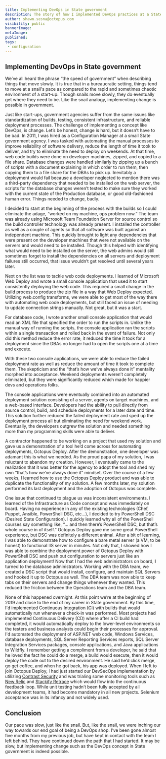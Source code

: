 ```yaml
---
title: Implementing DevOps in State government
description: The story of how I implemented DevOps practices at a State government agency
author: shawn.sesna@octopus.com
visibility: public
bannerImage: 
metaImage: 
published: 
tags:
 - configuration
---
```

## Implementing DevOps in State government

We’ve all heard the phrase “the speed of government” when describing things that move slowly.  It is true that in a bureaucratic setting, things tend to move at a snail's pace as compared to the rapid and sometimes chaotic environment of a start-up.  Though snails move slowly, they do eventually get where they need to be.  Like the snail analogy, implementing change is possible in government.

Just like start-ups, government agencies suffer from the same issues like standardization of builds, testing, consistent infrastructure, and reliable deployment processes.  The challenge of implementing a concept like DevOps, is change.  Let’s be honest, change is hard, but it doesn’t have to be bad.  In 2011, I was hired as a Configuration Manager at a small State government agency.  I was tasked with automating the manual processes to improve reliability of software delivery, reduce the length of time it took to deliver, and try to eliminate the need to deploy on weekends.  At that time, web code builds were done on developer machines, zipped, and copied to a file share.  Database changes were handled similarly by zipping up a bunch of scripts with a document explaining in which order to run them, then copying them to a file share for the DBAs to pick up.  Inevitably a deployment would fail because a developer neglected to mention there was a third-party dependency that needed to be installed on the web server, the scripts for the database changes weren’t tested to make sure they worked with the current state of the Production database, or good old-fashioned human error.  Things needed to change, badly.

I decided to start at the beginning of the process with the builds so I could eliminate the adage, “worked on my machine, ops problem now.”  The team was already using Microsoft Team Foundation Server for source control so the build controller technology was already present.  I installed the controller as well as a couple of agents so that all software was built against an independent machine.  This quickly brought to light any dependencies that were present on the developer machines that were not available on the servers and would need to be installed.  Though this helped with identifying what would need to be installed on the server, the web admins would still sometimes forget to install the dependencies on all servers and deployment failures still occurred, that issue wouldn’t get resolved until several years later.

Next on the list was to tackle web code deployments.  I learned of Microsoft Web Deploy and wrote a small console application that used it to start consistently deploying the web code.  This required a small change in the build process to produce the zip file in a way that Web Deploy expected.  Utilizing web.config transforms, we were able to get most of the way there with automating web code deployments, but still faced an issue of needing to update connection strings manually.  Not great, but it was a start.

For database code, I wrote another small console application that would read an XML file that specified the order to run the scripts in.  Unlike the manual way of running the scripts, the console application ran the scripts within a single transaction and rolled back in the event of failure.  Not only did this method reduce the error rate, it reduced the time it took for a deployment since the DBAs no longer had to open the scripts one at a time and execute.

With these two console applications, we were able to reduce the failed deployment rate as well as reduce the amount of time it took to complete them.  The skepticism and the “that’s how we’ve always done it” mentality morphed into acceptance.  Weekend deployments weren’t completely eliminated, but they were significantly reduced which made for happier devs and operations folks.

The console applications were eventually combined into an automated deployment solution consisting of a server, agents on target machines, and a web-based interface.  Developers had the ability to pull directly from source control, build, and schedule deployments for a later date and time.  This solution further reduced the failed deployment rate and sped up the deployment process all but eliminating the need for weekend work.  Eventually, the developers outgrew the solution and needed something more than my programming skills were able to deliver.

A contractor happened to be working on a project that used my solution and gave us a demonstration of a tool he’d come across for automating deployments, Octopus Deploy.  After the demonstration, one developer was adamant this is what we needed.  As the proud papa of my solution, I was reluctant to abandon my creation.  However, I eventually came to the realization that it was better for the agency to adopt the tool and shed my own “that’s how we’ve always done it” mindset.  Over the course of a few weeks, I learned how to use the Octopus Deploy product and was able to duplicate the functionality of my solution.  A few months later, my solution performed its last deployment and the adoption of Octopus was complete.

One issue that continued to plague us was inconsistent environments.  I learned of the Infrastructure as Code concept and was immediately on board.  Having no experience in any of the existing technologies (Chef, Puppet, Ansible, PowerShell DSC, etc…), I decided to try PowerShell DSC (Desired State Configuration).  I quickly learned why all of the PowerShell courses say something like, “... and then there’s PowerShell DSC, but that’s whole course in of itself.”  Octopus Deploy gave me some great PowerShell experience, but DSC was definitely a different animal.  After a bit of learning, I was able to demonstrate how to configure a bare metal server (a VM, to be honest) to functional IIS server in minutes.  Not only that, I showed how I was able to combine the deployment power of Octopus Deploy with PowerShell DSC and push out configuration to servers just like an application deployment!  Now that I had the web administrators on board, I turned to the database administrators.  Working with the DBA team, we created a DSC script that would install, configure, and maintain SQL Servers and hooked it up to Octopus as well.  The DBA team was now able to keep tabs on their servers and change things whenever they wanted.  This reduced the friction between the Operations team and the DBA team.

None of this happened overnight.  At this point we’re at the beginning of 2019 and close to the end of my career in State government.  By this time, I'd implemented Continuous Integration (CI) with builds that would automatically run whenever a check-in was performed.  Most projects had implemented Continuous Delivery (CD) where after a CI build had completed, it would automatically deploy to the lower-level environments so the testers and business analysts could begin their processes for approval.  I'd automated the deployment of ASP.NET web code, Windows Services, database deployments, SQL Server Reporting Services reports, SQL Server Integration Services packages, console applications, and Java applications to Wildfly.  I remember getting a compliment from a developer, he said that he loved the fact he could do a merge, a build would execute, then it would deploy the code out to the desired environment.  He said he’d click merge, go get coffee, and when he got back, his app was deployed. When I left to join Octopus Deploy, I had just started our DevSecOps implementation by utilizing [Contrast Security](https://www.contrastsecurity.com/) and was trialing some monitoring tools such as [New Relic](https://newrelic.com/) and [Stackify Retrace](https://stackify.com/) which would flow into the continuous feedback loop.  While unit testing hadn’t been fully accepted by all development teams, it had become mandatory in all new projects.  Selenium acceptance was in its infancy and not widely used. 

## Conclusion
Our pace was slow, just like the snail.  But, like the snail, we were inching our way towards our end goal of being a DevOps shop.  I’ve been gone almost five months from my previous job, but have kept in contact with the team I left behind.  They have continued down the path that I had started.  It may be slow, but implementing change such as the DevOps concept in State government is indeed possible.
